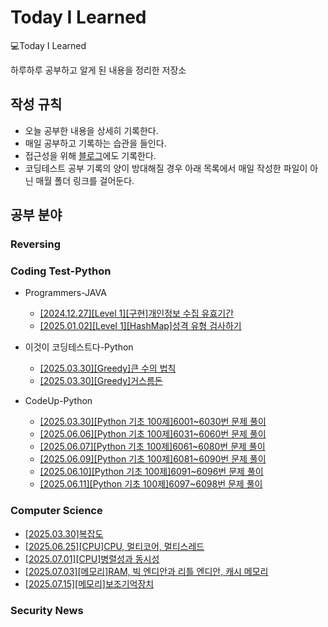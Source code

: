 # Today I Learned

💻Today I Learned

하루하루 공부하고 알게 된 내용을 정리한 저장소

## 작성 규칙
* 오늘 공부한 내용을 상세히 기록한다.
* 매일 공부하고 기록하는 습관을 들인다.
* 접근성을 위해 [블로그](https://gayeon-l.tistory.com/)에도 기록한다.
* 코딩테스트 공부 기록의 양이 방대해질 경우 아래 목록에서 매일 작성한 파일이 아닌 매월 폴더 링크를 걸어둔다.

## 공부 분야

### Reversing


### Coding Test-Python
* Programmers-JAVA
  * [[2024.12.27][Level 1][구현]개인정보 수집 유효기간](https://github.com/gayeonni/TIL/blob/main/Coding%20Test/Programmers/%5B2023%20KAKAO%20BLIND%20RECRUITMENT%5D%5BLevel%201%5D%5B%EA%B5%AC%ED%98%84%5D%20%EA%B0%9C%EC%9D%B8%EC%A0%95%EB%B3%B4%20%EC%88%98%EC%A7%91%20%EC%9C%A0%ED%9A%A8%EA%B8%B0%EA%B0%84.md)
  * [[2025.01.02][Level 1][HashMap]성격 유형 검사하기](https://github.com/gayeonni/TIL/blob/main/Coding%20Test/Programmers/%5B2022%20KAKAO%20TECH%20INTERNSHIP%5D%5BLevel%201%5D%5BHashMap%5D%20%EC%84%B1%EA%B2%A9%20%EC%9C%A0%ED%98%95%20%EA%B2%80%EC%82%AC%ED%95%98%EA%B8%B0.md)

* 이것이 코딩테스트다-Python
  * [[2025.03.30][Greedy]큰 수의 법칙](https://github.com/gayeonni/TIL/blob/main/Coding%20Test/%5BPython%5D%EC%9D%B4%EA%B2%83%EC%9D%B4%20%EC%BD%94%EB%94%A9%ED%85%8C%EC%8A%A4%ED%8A%B8%EB%8B%A4/Greedy/%ED%81%B0%20%EC%88%98%EC%9D%98%20%EB%B2%95%EC%B9%99.md)
  * [[2025.03.30][Greedy]거스름돈](https://github.com/gayeonni/TIL/blob/main/Coding%20Test/%5BPython%5D%EC%9D%B4%EA%B2%83%EC%9D%B4%20%EC%BD%94%EB%94%A9%ED%85%8C%EC%8A%A4%ED%8A%B8%EB%8B%A4/Greedy/%EA%B1%B0%EC%8A%A4%EB%A6%84%EB%8F%88.md) 

* CodeUp-Python
  * [[2025.03.30][Python 기초 100제]6001~6030번 문제 풀이](https://github.com/gayeonni/TIL/blob/main/Coding%20Test/Code%20Up/Python%20%EA%B8%B0%EC%B4%88%20100%EC%A0%9C/6001~6030%EB%B2%88%20%EB%AC%B8%EC%A0%9C.md
)
  * [[2025.06.06][Python 기초 100제]6031~6060번 문제 풀이](https://github.com/gayeonni/TIL/blob/main/Coding%20Test/Code%20Up/Python%20%EA%B8%B0%EC%B4%88%20100%EC%A0%9C/6031~6060%EB%B2%88%20%EB%AC%B8%EC%A0%9C.md)
  * [[2025.06.07][Python 기초 100제]6061~6080번 문제 풀이](https://github.com/gayeonni/TIL/blob/main/Coding%20Test/Code%20Up/Python%20%EA%B8%B0%EC%B4%88%20100%EC%A0%9C/6061~6080%EB%B2%88%20%EB%AC%B8%EC%A0%9C.md)
  * [[2025.06.09][Python 기초 100제]6081~6090번 문제 풀이](https://github.com/gayeonni/TIL/blob/main/Coding%20Test/Code%20Up/Python%20%EA%B8%B0%EC%B4%88%20100%EC%A0%9C/6081~60100%EB%B2%88%20%EB%AC%B8%EC%A0%9C.md)
  * [[2025.06.10][Python 기초 100제]6091~6096번 문제 풀이](https://github.com/gayeonni/TIL/blob/main/Coding%20Test/Code%20Up/Python%20%EA%B8%B0%EC%B4%88%20100%EC%A0%9C/6091~6098%EB%B2%88%20%EB%AC%B8%EC%A0%9C.md)
  * [[2025.06.11][Python 기초 100제]6097~6098번 문제 풀이](https://github.com/gayeonni/TIL/blob/main/Coding%20Test/Code%20Up/Python%20%EA%B8%B0%EC%B4%88%20100%EC%A0%9C/6097~6098%EB%B2%88%20%EB%AC%B8%EC%A0%9C.md)


### Computer Science
* [[2025.03.30]복잡도](https://github.com/gayeonni/TIL/blob/main/Computer%20Science/%EB%B3%B5%EC%9E%A1%EB%8F%84.md)
* [[2025.06.25][CPU]CPU, 멀티코어, 멀티스레드](https://github.com/gayeonni/TIL/blob/main/Computer%20Science/CPU,%20%EB%A9%80%ED%8B%B0%EC%BD%94%EC%96%B4,%20%EB%A9%80%ED%8B%B0%EC%8A%A4%EB%A0%88%EB%93%9C.md)
* [[2025.07.01][CPU]병렬성과 동시성](https://github.com/gayeonni/TIL/blob/main/Computer%20Science/%5BCPU%5D%EB%B3%91%EB%A0%AC%EC%84%B1%EA%B3%BC%20%EB%8F%99%EC%8B%9C%EC%84%B1.md)
* [[2025.07.03][메모리]RAM, 빅 엔디안과 리틀 엔디안, 캐시 메모리](https://github.com/gayeonni/TIL/blob/main/Computer%20Science/%5B%EB%A9%94%EB%AA%A8%EB%A6%AC%5DRAM,%20%EB%B9%85%20%EC%97%94%EB%94%94%EC%95%88%EA%B3%BC%20%EB%A6%AC%ED%8B%80%20%EC%97%94%EB%94%94%EC%95%88,%20%EC%BA%90%EC%8B%9C%EB%A9%94%EB%AA%A8%EB%A6%AC.md)
* [[2025.07.15][메모리]보조기억장치](https://github.com/gayeonni/TIL/blob/main/Computer%20Science/%5B%EB%A9%94%EB%AA%A8%EB%A6%AC%5D%EB%B3%B4%EC%A1%B0%EA%B8%B0%EC%96%B5%EC%9E%A5%EC%B9%98.md)

### Security News
